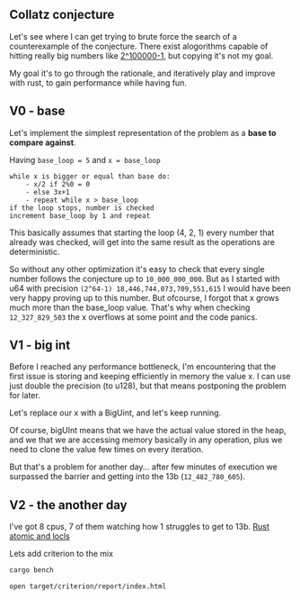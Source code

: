 ## Collatz conjecture

Let's see where I can get trying to brute force the search of a counterexample of the conjecture. There exist alogorithms capable of hitting really big numbers like [2^100000-1](https://ieeexplore.ieee.org/document/8560077), but copying it's not my goal. 

My goal it's to go through the rationale, and iteratively play and improve with rust, to gain performance while having fun.

## V0 - base

Let's implement the simplest representation of the problem as a **base to compare against**.

Having `base_loop = 5` and `x = base_loop`
```
while x is bigger or equal than base do:
    - x/2 if 2%0 = 0
    - else 3x+1 
    - repeat while x > base_loop
if the loop stops, number is checked
increment base_loop by 1 and repeat
```
This basically assumes that starting the loop (4, 2, 1) every number that already was checked, will get into the same result as the operations are deterministic.

So without any other optimization it's easy to check that every single number follows the conjecture up to `10_000_000_000`. But as I started with u64 with precision `(2^64-1) 18,446,744,073,709,551,615` I would have been very happy proving up to this number. But ofcourse, I forgot that x grows much more than the base_loop value.
That's why when checking `12_327_829_503` the x overflows at some point and the code panics.

## V1 - big int

Before I reached any performance bottleneck, I'm encountering that the first issue is storing and keeping efficiently in memory the value x.
I can use just double the precision (to u128), but that means postponing the problem for later.

Let's replace our x with a BigUint, and let's keep running.

Of course, bigUInt means that we have the actual value stored in the heap, 
and we that we are accessing memory basically in any operation, plus we need to clone the value few times on every iteration.

But that's a problem for another day... after few minutes of execution we surpassed the barrier and getting into the 13b (`12_482_780_605`).

## V2 - the another day

I've got 8 cpus, 7 of them watching how 1 struggles to get to 13b. [Rust atomic and locls](https://www.youtube.com/watch?v=99Qzpv325yI)

Lets add criterion to the mix

```sh
cargo bench

open target/criterion/report/index.html
```